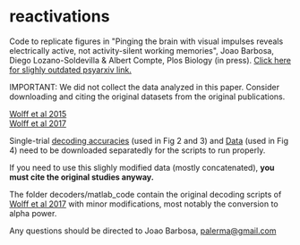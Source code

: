 # reactivations

Code to replicate figures in "Pinging the brain with visual impulses reveals electrically active, not activity-silent working memories", Joao Barbosa, Diego Lozano-Soldevilla & Albert Compte, Plos Biology (in press). [Click here for slighly outdated psyarxiv link.](https://psyarxiv.com/qv6fu/) 

IMPORTANT: We did not collect the data analyzed in this paper. Consider downloading and citing the original datasets from the original publications.

[Wolff et al 2015](https://www.frontiersin.org/articles/10.3389/fnsys.2015.00123/full)  
[Wolff et al 2017](https://www.nature.com/articles/nn.4546)


Single-trial [decoding accuracies](https://www.dropbox.com/sh/ovfz5vun5el679v/AAC6lko741z_25zClPfrtJzja?dl=0) (used in Fig 2 and 3) and [Data](https://www.dropbox.com/sh/7wxlbse6a4fnhqo/AABzb1Jqyq82NIVhNrj2Cvaba?dl=0) (used in Fig 4) need to be downloaded separatedly for the scripts to run properly. 

If you need to use this slighly modified data (mostly concatenated), **you must cite the original studies anyway.**


The folder decoders/matlab_code contain the original decoding scripts of [Wolff et al 2017](https://www.nature.com/articles/nn.4546)
 with minor modifications, most notably the conversion to alpha power.

Any questions should be directed to Joao Barbosa, palerma@gmail.com
